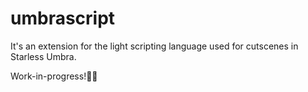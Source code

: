 # umbrascript

It's an extension for the light scripting language used for cutscenes in Starless Umbra. 

Work-in-progress!👷‍♀️